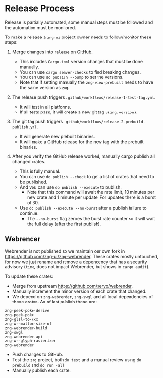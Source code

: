 # Release Process

Release is partially automated, some manual steps must be followed and the automation must be monitored.

To make a release a `zng-ui` project owner needs to follow/monitor these steps:

1. Merge changes into `release` on GitHub.
    * This includes `Cargo.toml` version changes that must be done manually.
    * You can use `cargo semver-checks` to find breaking changes.
    * You can use `do publish --bump` to set the versions.
    * Note that if setting manually the `zng-view-prebuilt` needs to have the same version as `zng`.

2. The release push triggers `.github/workflows/release-1-test-tag.yml`.
    * It will test in all platforms.
    * If all tests pass, it will create a new git tag `v{zng.version}`.

3. The git tag push triggers `.github/workflows/release-2-prebuild-publish.yml`.
    * It will generate new prebuilt binaries.
    * It will make a GitHub release for the new tag with the prebuilt binaries.

4. After you verify the GitHub release worked, manually cargo publish all changed crates.
    * This is fully manual.
    * You can use `do publish --check` to get a list of crates that need to be published.
    * And you can use `do publish --execute` to publish.
        - Note that this command will await the rate limit, 10 minutes per new crate and 1 minute per update.
          For updates there is a burst of 30.
    * Use `do publish --execute --no-burst` after a publish failure to continue.
        - The `--no-burst` flag zeroes the burst rate counter so it will wait the full delay (after the first publish).

## Webrender

Webrender is not published so we maintain our own fork in <https://github.com/zng-ui/zng-webrender>. These crates mostly untouched,
for now we just rename and remove a dependency that has a security advisory (`time`, does not impact Webrender, but shows in `cargo audit`).

To update these crates:

* Merge from upstream <https://github.com/servo/webrender>.
* Manually increment the minor version of each crate that changed.
* We depend on `zng-webrender`, `zng-swgl` and all local dependencies of these crates. As of last publish these are:

```
zng-peek-poke-derive
zng-peek-poke
zng-glsl-to-cxx
zng-wr-malloc-size-of
zng-webrender-build
zng-swgl
zng-webrender-api
zng-wr-glyph-rasterizer
zng-webrender
```

* Push changes to GitHub.
* Test the `zng` project, both `do test` and a manual review using `do prebuild` and `do run -all`.
* Manually publish each crate.